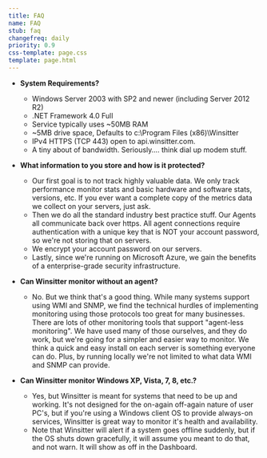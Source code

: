 ```yaml
---
title: FAQ
name: FAQ
stub: faq
changefreq: daily
priority: 0.9
css-template: page.css
template: page.html
---
```

* **System Requirements?**
  * Windows Server 2003 with SP2 and newer (including Server 2012 R2)
  * .NET Framework 4.0 Full
  * Service typically uses ~50MB RAM
  * ~5MB drive space, Defaults to c:\Program Files (x86)\Winsitter
  * IPv4 HTTPS (TCP 443) open to api.winsitter.com.
  * A tiny about of bandwidth.  Seriously…. think dial up modem stuff.


* **What information to you store and how is it protected?**
  * Our first goal is to not track highly valuable data. We only track performance monitor stats and basic hardware and software stats, versions, etc. If you ever want a complete copy of the metrics data we collect on your servers, just ask.
  * Then we do all the standard industry best practice stuff.  Our Agents all communicate back over https.  All agent connections require authentication with a unique key that is NOT your account password, so we're not storing that on servers.
  * We encrypt your account password on our servers.
  * Lastly, since we're running on Microsoft Azure, we gain the benefits of a enterprise-grade security infrastructure.


* **Can Winsitter monitor without an agent?**
  * No. But we think that's a good thing. While many systems support using WMI and SNMP, we find the technical hurdles of implementing monitoring using those protocols too great for many businesses. There are lots of other monitoring tools that support "agent-less monitoring".  We have used many of those ourselves, and they do work, but we're going for a simpler and easier way to monitor.  We think a quick and easy install on each server is something everyone can do. Plus, by running locally we're not limited to what data WMI and SNMP can provide.


* **Can Winsitter monitor Windows XP, Vista, 7, 8, etc.?**
  * Yes, but Winsitter is meant for systems that need to be up and working. It's not designed for the on-again off-again nature of user PC's, but if you're using a Windows client OS to provide always-on services, Winsitter is great way to monitor it's health and availability.
  * Note that Winsitter will alert if a system goes offline suddenly, but if the OS shuts down gracefully, it will assume you meant to do that, and not warn. It will show as off in the Dashboard.
